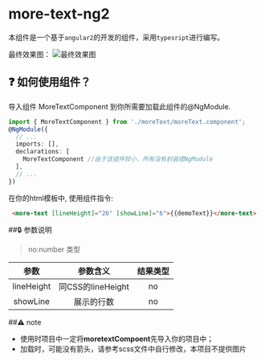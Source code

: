 # more-text-ng2

本组件是一个基于`angular2`的开发的组件，采用`typesript`进行编写。

最终效果图：
![最终效果图](http://i.imgur.com/utyVQ6Q.png)
## :question: 如何使用组件？
导入组件 MoreTextComponent 到你所需要加载此组件的@NgModule.
```typescript
import { MoreTextComponent } from './moreText/moreText.component';
@NgModule({
  // ...
  imports: [],
  declarations: [
	MoreTextComponent //由于该组件较小，所有没有封装成NgModule
  ],
  // ...
})

```
在你的html模板中, 使用组件指令:
```html
 <more-text [lineHeight]="26" [showLine]="6">{{demoText}}</more-text>
```

##:lock: 参数说明
>no:number 类型

|参数|参数含义|结果类型|
|:----:|:----:|:----:|
|lineHeight|同CSS的lineHeight|no|
|showLine|展示的行数|no|

##:warning: note 
- 使用时项目中一定将**moretextCompoent**先导入你的项目中；
- 加载时，可能没有箭头，请参考scss文件中自行修改，本项目不提供图片